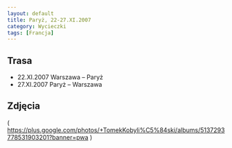 ```yaml
---
layout: default
title: Paryż, 22-27.XI.2007
category: Wycieczki
tags: [Francja]
---
```


Trasa
-----

* 22.XI.2007 Warszawa – Paryż
* 27.XI.2007 Paryż – Warszawa

Zdjęcia
-------

( https://plus.google.com/photos/+TomekKobyli%C5%84ski/albums/5137293778531903201?banner=pwa )
